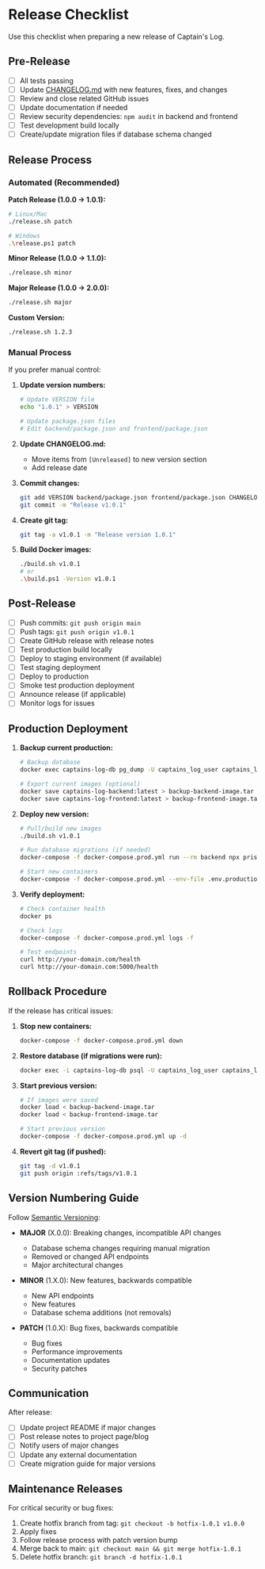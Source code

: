 # Release Checklist

Use this checklist when preparing a new release of Captain's Log.

## Pre-Release

- [ ] All tests passing
- [ ] Update [CHANGELOG.md](CHANGELOG.md) with new features, fixes, and changes
- [ ] Review and close related GitHub issues
- [ ] Update documentation if needed
- [ ] Review security dependencies: `npm audit` in backend and frontend
- [ ] Test development build locally
- [ ] Create/update migration files if database schema changed

## Release Process

### Automated (Recommended)

**Patch Release (1.0.0 → 1.0.1):**
```bash
# Linux/Mac
./release.sh patch

# Windows
.\release.ps1 patch
```

**Minor Release (1.0.0 → 1.1.0):**
```bash
./release.sh minor
```

**Major Release (1.0.0 → 2.0.0):**
```bash
./release.sh major
```

**Custom Version:**
```bash
./release.sh 1.2.3
```

### Manual Process

If you prefer manual control:

1. **Update version numbers:**
   ```bash
   # Update VERSION file
   echo "1.0.1" > VERSION

   # Update package.json files
   # Edit backend/package.json and frontend/package.json
   ```

2. **Update CHANGELOG.md:**
   - Move items from `[Unreleased]` to new version section
   - Add release date

3. **Commit changes:**
   ```bash
   git add VERSION backend/package.json frontend/package.json CHANGELOG.md
   git commit -m "Release v1.0.1"
   ```

4. **Create git tag:**
   ```bash
   git tag -a v1.0.1 -m "Release version 1.0.1"
   ```

5. **Build Docker images:**
   ```bash
   ./build.sh v1.0.1
   # or
   .\build.ps1 -Version v1.0.1
   ```

## Post-Release

- [ ] Push commits: `git push origin main`
- [ ] Push tags: `git push origin v1.0.1`
- [ ] Create GitHub release with release notes
- [ ] Test production build locally
- [ ] Deploy to staging environment (if available)
- [ ] Test staging deployment
- [ ] Deploy to production
- [ ] Smoke test production deployment
- [ ] Announce release (if applicable)
- [ ] Monitor logs for issues

## Production Deployment

1. **Backup current production:**
   ```bash
   # Backup database
   docker exec captains-log-db pg_dump -U captains_log_user captains_log > backup-pre-v1.0.1.sql

   # Export current images (optional)
   docker save captains-log-backend:latest > backup-backend-image.tar
   docker save captains-log-frontend:latest > backup-frontend-image.tar
   ```

2. **Deploy new version:**
   ```bash
   # Pull/build new images
   ./build.sh v1.0.1

   # Run database migrations (if needed)
   docker-compose -f docker-compose.prod.yml run --rm backend npx prisma migrate deploy

   # Start new containers
   docker-compose -f docker-compose.prod.yml --env-file .env.production up -d
   ```

3. **Verify deployment:**
   ```bash
   # Check container health
   docker ps

   # Check logs
   docker-compose -f docker-compose.prod.yml logs -f

   # Test endpoints
   curl http://your-domain.com/health
   curl http://your-domain.com:5000/health
   ```

## Rollback Procedure

If the release has critical issues:

1. **Stop new containers:**
   ```bash
   docker-compose -f docker-compose.prod.yml down
   ```

2. **Restore database (if migrations were run):**
   ```bash
   docker exec -i captains-log-db psql -U captains_log_user captains_log < backup-pre-v1.0.1.sql
   ```

3. **Start previous version:**
   ```bash
   # If images were saved
   docker load < backup-backend-image.tar
   docker load < backup-frontend-image.tar

   # Start previous version
   docker-compose -f docker-compose.prod.yml up -d
   ```

4. **Revert git tag (if pushed):**
   ```bash
   git tag -d v1.0.1
   git push origin :refs/tags/v1.0.1
   ```

## Version Numbering Guide

Follow [Semantic Versioning](https://semver.org/):

- **MAJOR** (X.0.0): Breaking changes, incompatible API changes
  - Database schema changes requiring manual migration
  - Removed or changed API endpoints
  - Major architectural changes

- **MINOR** (1.X.0): New features, backwards compatible
  - New API endpoints
  - New features
  - Database schema additions (not removals)

- **PATCH** (1.0.X): Bug fixes, backwards compatible
  - Bug fixes
  - Performance improvements
  - Documentation updates
  - Security patches

## Communication

After release:

- [ ] Update project README if major changes
- [ ] Post release notes to project page/blog
- [ ] Notify users of major changes
- [ ] Update any external documentation
- [ ] Create migration guide for major versions

## Maintenance Releases

For critical security or bug fixes:

1. Create hotfix branch from tag: `git checkout -b hotfix-1.0.1 v1.0.0`
2. Apply fixes
3. Follow release process with patch version bump
4. Merge back to main: `git checkout main && git merge hotfix-1.0.1`
5. Delete hotfix branch: `git branch -d hotfix-1.0.1`
